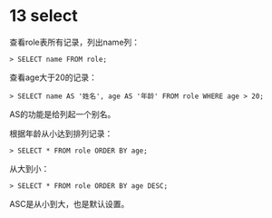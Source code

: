# 13 select

查看role表所有记录，列出name列：

```
> SELECT name FROM role;
```

查看age大于20的记录：

```
> SELECT name AS '姓名', age AS '年龄' FROM role WHERE age > 20;
```

AS的功能是给列起一个别名。

根据年龄从小达到排列记录：

```
> SELECT * FROM role ORDER BY age;
```

从大到小：

```
> SELECT * FROM role ORDER BY age DESC;
```

ASC是从小到大，也是默认设置。